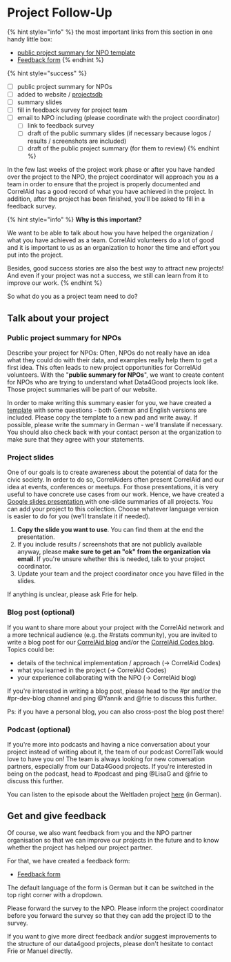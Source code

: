 # Project Follow-Up

{% hint style="info" %}
the most important links from this section in one handy little box:

* [public project summary for NPO template](https://pad.correlaid.org/lTV3NzFNRxGK3wrcSYIk4Q?both)
* [Feedback form](https://ee.correlaid.org/x/hQ3LzCxL)
{% endhint %}

{% hint style="success" %}
* [ ] public project summary for NPOs
* [ ] added to website / [projectsdb](https://github.com/CorrelAid/projectsdb)
* [ ] summary slides
* [ ] fill in feedback survey for project team
* [ ] email to NPO including (please coordinate with the project coordinator)
  * [ ] link to feedback survey
  * [ ] draft of the public summary slides (if necessary because logos / results / screenshots are included)
  * [ ] draft of the public project summary (for them to review)
{% endhint %}

In the few last weeks of the project work phase or after you have handed over the project to the NPO, the project coordinator will approach you as a team in order to ensure that the project is properly documented and CorrelAid has a good record of what you have achieved in the project. In addition, after the project has been finished, you'll be asked to fill in a feedback survey.

{% hint style="info" %}
**Why is this important?**

We want to be able to talk about how you have helped the organization / what you have achieved as a team. CorrelAid volunteers do a lot of good and it is important to us as an organization to honor the time and effort you put into the project.

Besides, good success stories are also the best way to attract new projects! And even if your project was not a success, we still can learn from it to improve our work.
{% endhint %}

So what do you as a project team need to do?

## Talk about your project

### Public project summary for NPOs

Describe your project for NPOs: Often, NPOs do not really have an idea what they could do with their data, and examples really help them to get a first idea. This often leads to new project opportunities for CorrelAid volunteers. With the "**public summary for NPOs**", we want to create content for NPOs who are trying to understand what Data4Good projects look like. Those project summaries will be part of our website.

In order to make writing this summary easier for you, we have created a [template](https://pad.correlaid.org/lTV3NzFNRxGK3wrcSYIk4Q?both) with some questions - both German and English versions are included. Please copy the template to a new pad and write away. If possible, please write the summary in German - we'll translate if necessary. You should also check back with your contact person at the organization to make sure that they agree with your statements.

### Project slides

One of our goals is to create awareness about the potential of data for the civic society. In order to do so, CorrelAiders often present CorrelAid and our idea at events, conferences or meetups. For those presentations, it is very useful to have concrete use cases from our work. Hence, we have created a [Google slides presentation ](https://docs.google.com/presentation/d/12dlmWxYxYqk1iedmSk48DwNiaomr45UM0jMUGblDQdQ/edit?usp=sharing)with one-slide summaries of all projects. You can add your project to this collection. Choose whatever language version is easier to do for you (we'll translate it if needed).

1. **Copy the slide you want to use**. You can find them at the end the presentation.&#x20;
2. If you include results / screenshots that are not publicly available anyway, please **make sure to get an "ok" from the organization via email**. If you're unsure whether this is needed, talk to your project coordinator.
3. Update your team and the project coordinator once you have filled in the slides.

If anything is unclear, please ask Frie for help.

### Blog post (optional)

If you want to share more about your project with the CorrelAid network and a more technical audience (e.g. the #rstats community), you are invited to write a blog post for our [CorrelAid blog](https://correlaid.org/blog) and/or the [CorrelAid Codes blog](https://codes.correlaid.org). Topics could be:

* details of the technical implementation / approach (-> CorrelAid Codes)
* what you learned in the project (-> CorrelAid Codes)
* your experience collaborating with the NPO (-> CorrelAid blog)

If you're interested in writing a blog post, please head to the #pr and/or the #pr-dev-blog channel and ping @Yannik and @frie to discuss this further.

Ps: if you have a personal blog, you can also cross-post the blog post there!

### Podcast (optional)

If you're more into podcasts and having a nice conversation about your project instead of writing about it, the team of our podcast CorrelTalk would love to have you on! The team is always looking for new conversation partners, especially from our Data4Good projects. If you're interested in being on the podcast, head to #podcast and ping @LisaG and @frie to discuss this further.

You can listen to the episode about the Weltladen project [here](https://soundcloud.com/correlaid\_podcast/about-correlaid-automatisierte-reportgenerierung-fur-die-weltladen) (in German).

## Get and give feedback

Of course, we also want feedback from you and the NPO partner organisation so that we can improve our projects in the future and to know whether the project has helped our project partner.

For that, we have created a feedback form:

* [Feedback form](https://ee.correlaid.org/x/hQ3LzCxL)

The default language of the form is German but it can be switched in the top right corner with a dropdown.

Please forward the survey to the NPO. Please inform the project coordinator before you forward the survey so that they can add the project ID to the survey.

If you want to give more direct feedback and/or suggest improvements to the structure of our data4good projects, please don't hesitate to contact Frie or Manuel directly.
